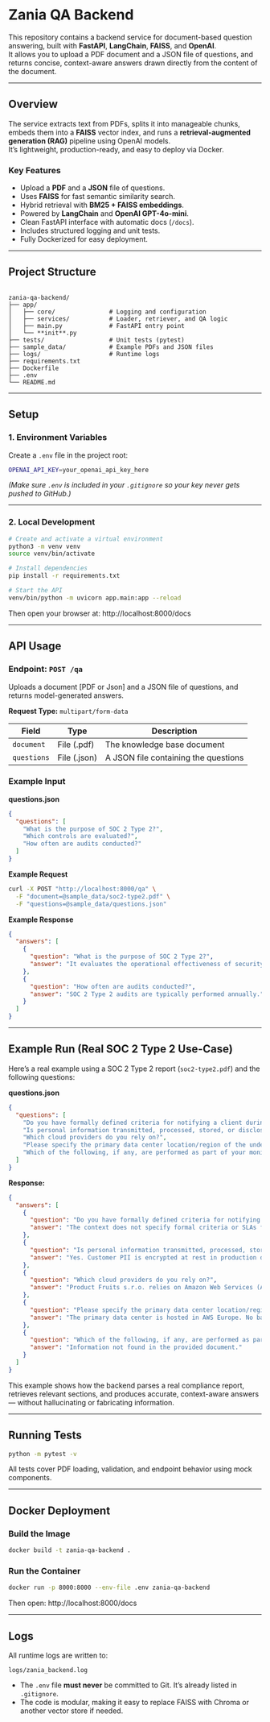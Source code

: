 # Zania QA Backend

This repository contains a backend service for document-based question answering, built with **FastAPI**, **LangChain**, **FAISS**, and **OpenAI**.  
It allows you to upload a PDF document and a JSON file of questions, and returns concise, context-aware answers drawn directly from the content of the document.

---

## Overview

The service extracts text from PDFs, splits it into manageable chunks, embeds them into a **FAISS** vector index, and runs a **retrieval-augmented generation (RAG)** pipeline using OpenAI models.  
It’s lightweight, production-ready, and easy to deploy via Docker.

### Key Features
- Upload a **PDF** and a **JSON** file of questions.
- Uses **FAISS** for fast semantic similarity search.
- Hybrid retrieval with **BM25 + FAISS embeddings**.
- Powered by **LangChain** and **OpenAI GPT-4o-mini**.
- Clean FastAPI interface with automatic docs (`/docs`).
- Includes structured logging and unit tests.
- Fully Dockerized for easy deployment.

---

## Project Structure

```

zania-qa-backend/
├── app/
│   ├── core/               # Logging and configuration
│   ├── services/           # Loader, retriever, and QA logic
│   ├── main.py             # FastAPI entry point
│   └── **init**.py
├── tests/                  # Unit tests (pytest)
├── sample_data/            # Example PDFs and JSON files
├── logs/                   # Runtime logs
├── requirements.txt
├── Dockerfile
├── .env
└── README.md

````

---

## Setup

### 1. Environment Variables

Create a `.env` file in the project root:

```bash
OPENAI_API_KEY=your_openai_api_key_here
````

*(Make sure `.env` is included in your `.gitignore` so your key never gets pushed to GitHub.)*

---

### 2. Local Development

```bash
# Create and activate a virtual environment
python3 -m venv venv
source venv/bin/activate

# Install dependencies
pip install -r requirements.txt

# Start the API
venv/bin/python -m uvicorn app.main:app --reload
```

Then open your browser at:
http://localhost:8000/docs

---

## API Usage

### Endpoint: `POST /qa`

Uploads a document [PDF or Json] and a JSON file of questions, and returns model-generated answers.

**Request Type:**
`multipart/form-data`

| Field       | Type         | Description                          |
| ----------- | ------------ | ------------------------------------ |
| `document`  | File (.pdf)  | The knowledge base document          |
| `questions` | File (.json) | A JSON file containing the questions |

### Example Input

**questions.json**

```json
{
  "questions": [
    "What is the purpose of SOC 2 Type 2?",
    "Which controls are evaluated?",
    "How often are audits conducted?"
  ]
}
```

**Example Request**

```bash
curl -X POST "http://localhost:8000/qa" \
  -F "document=@sample_data/soc2-type2.pdf" \
  -F "questions=@sample_data/questions.json"
```

**Example Response**

```json
{
  "answers": [
    {
      "question": "What is the purpose of SOC 2 Type 2?",
      "answer": "It evaluates the operational effectiveness of security and availability controls over time."
    },
    {
      "question": "How often are audits conducted?",
      "answer": "SOC 2 Type 2 audits are typically performed annually."
    }
  ]
}
```

---

## Example Run (Real SOC 2 Type 2 Use-Case)

Here’s a real example using a SOC 2 Type 2 report (`soc2-type2.pdf`) and the following questions:

**questions.json**

```json
{
  "questions": [
    "Do you have formally defined criteria for notifying a client during an incident that might impact the security of their data or systems? What are your SLAs for notification?",
    "Is personal information transmitted, processed, stored, or disclosed to or retained by third parties? If yes, describe.",
    "Which cloud providers do you rely on?",
    "Please specify the primary data center location/region of the underlying cloud infrastructure used to host the service(s) as well as the backup location(s).",
    "Which of the following, if any, are performed as part of your monitoring process for the service: APM, EUM, or DEM?"
  ]
}
```

**Response:**

```json
{
  "answers": [
    {
      "question": "Do you have formally defined criteria for notifying a client during an incident that might impact the security of their data or systems? What are your SLAs for notification?",
      "answer": "The context does not specify formal criteria or SLAs for client notification. It notes that customers can contact Product Fruits s.r.o. via the support email address and that security incidents are escalated by severity, but specific notification timelines or SLAs are not detailed."
    },
    {
      "question": "Is personal information transmitted, processed, stored, or disclosed to or retained by third parties? If yes, describe.",
      "answer": "Yes. Customer PII is encrypted at rest in production databases and transmitted over HTTPS/TLS. AWS hosts the infrastructure, and vendor risk is reviewed periodically to maintain compliance with security standards."
    },
    {
      "question": "Which cloud providers do you rely on?",
      "answer": "Product Fruits s.r.o. relies on Amazon Web Services (AWS) for hosting, GitHub for application management, and Microsoft Office 365 for collaboration and communication services."
    },
    {
      "question": "Please specify the primary data center location/region of the underlying cloud infrastructure used to host the service(s) as well as the backup location(s).",
      "answer": "The primary data center is hosted in AWS Europe. No backup region is specified in the document."
    },
    {
      "question": "Which of the following, if any, are performed as part of your monitoring process for the service: APM, EUM, or DEM?",
      "answer": "Information not found in the provided document."
    }
  ]
}
```

This example shows how the backend parses a real compliance report, retrieves relevant sections, and produces accurate, context-aware answers — without hallucinating or fabricating information.

---

## Running Tests

```bash
python -m pytest -v
```

All tests cover PDF loading, validation, and endpoint behavior using mock components.

---

## Docker Deployment

### Build the Image

```bash
docker build -t zania-qa-backend .
```

### Run the Container

```bash
docker run -p 8000:8000 --env-file .env zania-qa-backend
```

Then open:
http://localhost:8000/docs

---

## Logs

All runtime logs are written to:

```
logs/zania_backend.log
```

* The `.env` file **must never** be committed to Git.
  It’s already listed in `.gitignore`.
* The code is modular, making it easy to replace FAISS with Chroma or another vector store if needed.

```
